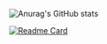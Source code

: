 ![Anurag's GitHub stats](https://github-readme-stats.vercel.app/api?username=Cracko298&show_icons=true&theme=dark&count_private=true&show_icons=true)

[![Readme Card](https://github-readme-stats.vercel.app/api/pin/?username=Cracko298&repo=Ice-Station-Z-Save-Editor)](https://github.com/anuraghazra/github-readme-stats)
